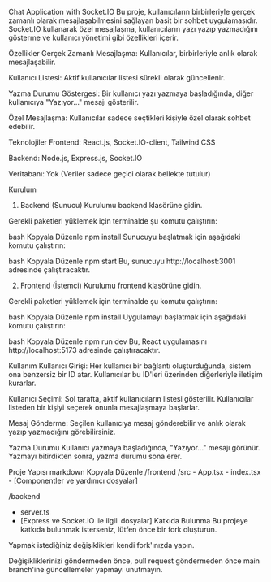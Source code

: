 Chat Application with Socket.IO
Bu proje, kullanıcıların birbirleriyle gerçek zamanlı olarak mesajlaşabilmesini sağlayan basit bir sohbet uygulamasıdır. Socket.IO kullanarak özel mesajlaşma, kullanıcıların yazı yazıp yazmadığını gösterme ve kullanıcı yönetimi gibi özellikleri içerir.

Özellikler
Gerçek Zamanlı Mesajlaşma: Kullanıcılar, birbirleriyle anlık olarak mesajlaşabilir.

Kullanıcı Listesi: Aktif kullanıcılar listesi sürekli olarak güncellenir.

Yazma Durumu Göstergesi: Bir kullanıcı yazı yazmaya başladığında, diğer kullanıcıya "Yazıyor..." mesajı gösterilir.

Özel Mesajlaşma: Kullanıcılar sadece seçtikleri kişiyle özel olarak sohbet edebilir.

Teknolojiler
Frontend: React.js, Socket.IO-client, Tailwind CSS

Backend: Node.js, Express.js, Socket.IO

Veritabanı: Yok (Veriler sadece geçici olarak bellekte tutulur)

Kurulum
1. Backend (Sunucu) Kurulumu
backend klasörüne gidin.

Gerekli paketleri yüklemek için terminalde şu komutu çalıştırın:

bash
Kopyala
Düzenle
npm install
Sunucuyu başlatmak için aşağıdaki komutu çalıştırın:

bash
Kopyala
Düzenle
npm start
Bu, sunucuyu http://localhost:3001 adresinde çalıştıracaktır.

2. Frontend (İstemci) Kurulumu
frontend klasörüne gidin.

Gerekli paketleri yüklemek için terminalde şu komutu çalıştırın:

bash
Kopyala
Düzenle
npm install
Uygulamayı başlatmak için aşağıdaki komutu çalıştırın:

bash
Kopyala
Düzenle
npm run dev
Bu, React uygulamasını http://localhost:5173 adresinde çalıştıracaktır.

Kullanım
Kullanıcı Girişi: Her kullanıcı bir bağlantı oluşturduğunda, sistem ona benzersiz bir ID atar. Kullanıcılar bu ID'leri üzerinden diğerleriyle iletişim kurarlar.

Kullanıcı Seçimi: Sol tarafta, aktif kullanıcıların listesi gösterilir. Kullanıcılar listeden bir kişiyi seçerek onunla mesajlaşmaya başlarlar.

Mesaj Gönderme: Seçilen kullanıcıya mesaj gönderebilir ve anlık olarak yazıp yazmadığını görebilirsiniz.

Yazma Durumu
Kullanıcı yazmaya başladığında, "Yazıyor..." mesajı görünür. Yazmayı bitirdikten sonra, yazma durumu sona erer.

Proje Yapısı
markdown
Kopyala
Düzenle
/frontend
  /src
    - App.tsx
    - index.tsx
    - [Componentler ve yardımcı dosyalar]
  
/backend
  - server.ts
  - [Express ve Socket.IO ile ilgili dosyalar]
Katkıda Bulunma
Bu projeye katkıda bulunmak isterseniz, lütfen önce bir fork oluşturun.

Yapmak istediğiniz değişiklikleri kendi fork'ınızda yapın.

Değişikliklerinizi göndermeden önce, pull request göndermeden önce main branch'ine güncellemeler yapmayı unutmayın.
